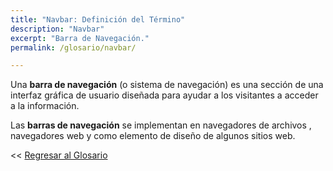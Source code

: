 ```yaml
---
title: "Navbar: Definición del Término"
description: "Navbar"
excerpt: "Barra de Navegación."
permalink: /glosario/navbar/

---
```


Una **barra de navegación** (o sistema de navegación) es una sección de una interfaz gráfica de usuario diseñada para ayudar a los visitantes a acceder a la información.

Las **barras de navegación** se implementan en navegadores de archivos , navegadores web y como elemento de diseño de algunos sitios web.

<< [Regresar al Glosario](/glosario/ "Regresar a la Página Principal del Glosario")